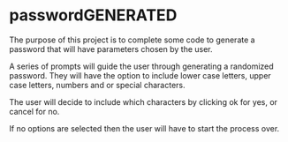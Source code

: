 # passwordGENERATED
The purpose of this project is to complete some code to generate a password that will have parameters chosen by the user.

A series of prompts will guide the user through generating a randomized password. They will have the option to include lower case letters, upper case letters, numbers and or special characters.

The user will decide to include which characters by clicking ok for yes, or cancel for no. 

If no options are selected then the user will have to start the process over.


